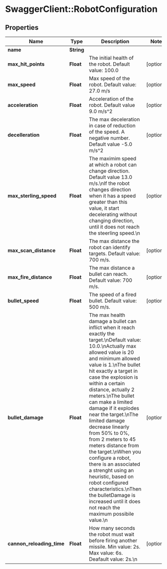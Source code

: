 # SwaggerClient::RobotConfiguration

## Properties
Name | Type | Description | Notes
------------ | ------------- | ------------- | -------------
**name** | **String** |  | 
**max_hit_points** | **Float** | The initial health of the robot. Default value: 100.0 | [optional] 
**max_speed** | **Float** | Max speed of the robot. Default value: 27.0 m/s | [optional] 
**acceleration** | **Float** | Acceleration of the robot. Default value 9.0 m/s^2 | [optional] 
**decelleration** | **Float** | The max deceleration in case of reduction of the speed. A negative number. Default value -5.0 m/s^2 | [optional] 
**max_sterling_speed** | **Float** | The maximim speed at which a robot can change direction.  Default value 13.0 m/s.\nIf the robot changes direction when it has a speed greater than this value, it start decelerating without changing direction, until it does not reach the steerling speed.\n | [optional] 
**max_scan_distance** | **Float** | The max distance the robot can identify targets. Default value: 700 m/s. | [optional] 
**max_fire_distance** | **Float** | The max distance a bullet can reach. Default value: 700 m/s. | [optional] 
**bullet_speed** | **Float** | The speed of a fired bullet. Default value: 500 m/s. | [optional] 
**bullet_damage** | **Float** | The max health damage a bullet can inflict when it reach exactly the target.\nDefault value: 10.0.\nActually max allowed value is 20 and minimum allowed value is 1.\nThe bullet hit exactly a target in case the explosion is within a certain distance, actually 2 meters.\nThe bullet can make a limited damage if it explodes near the target.\nThe limited damage decrease linearly from 50% to 0%, from 2 meters to 45 meters distance from the target.\nWhen you configure a robot, there is an associated a strenght using an heuristic, based on robot configured characteristics.\nThen the bulletDamage is increased until it does not reach the maximum possibile value.\n | [optional] 
**cannon_reloading_time** | **Float** | How many seconds the robot must wait before firing another missile. Min value: 2s. Max value: 6s. Deafault value: 2s.\n | [optional] 


